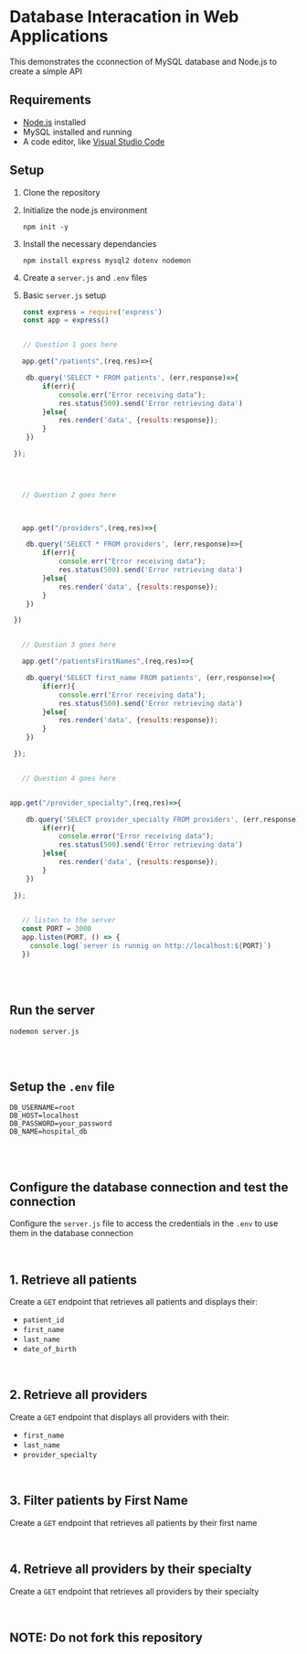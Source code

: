 # Database Interacation in Web Applications

This demonstrates the cconnection of MySQL database and Node.js to create a simple API

## Requirements
- [Node.js](https://nodejs.org/) installed
-  MySQL installed and running
-  A code editor, like [Visual Studio Code](https://code.visualstudio.com/download)

## Setup
1. Clone the repository
2. Initialize the node.js environment
   ```
   npm init -y
   ```
3. Install the necessary dependancies
   ```
   npm install express mysql2 dotenv nodemon
   ```
4. Create a ``` server.js ``` and ```.env``` files
5. Basic ```server.js``` setup
   <br>
   
   ```js
   const express = require('express')
   const app = express()

   
   // Question 1 goes here
```js
   app.get("/patients",(req,res)=>{

    db.query('SELECT * FROM patients', (err,response)=>{
        if(err){
            console.err("Error receiving data");
            res.status(500).send('Error retrieving data')
        }else{
            res.render('data', {results:response});
        }
    })

 });

 


   // Question 2 goes here

   

   app.get("/providers",(req,res)=>{

    db.query('SELECT * FROM providers', (err,response)=>{
        if(err){
            console.err("Error receiving data");
            res.status(500).send('Error retrieving data')
        }else{
            res.render('data', {results:response});
        }
    })

 })


   // Question 3 goes here

   app.get("/patientsFirstNames",(req,res)=>{

    db.query('SELECT first_name FROM patients', (err,response)=>{
        if(err){
            console.err("Error receiving data");
            res.status(500).send('Error retrieving data')
        }else{
            res.render('data', {results:response});
        }
    })

 });


   // Question 4 goes here


app.get("/provider_specialty",(req,res)=>{

    db.query('SELECT provider_specialty FROM providers', (err,response)=>{
        if(err){
            console.error("Error receiving data");
            res.status(500).send('Error retrieving data')
        }else{
            res.render('data', {results:response});
        }
    })

 });
   

   // listen to the server
   const PORT = 3000
   app.listen(PORT, () => {
     console.log(`server is runnig on http://localhost:${PORT}`)
   })
   ```
<br><br>

## Run the server
   ```
   nodemon server.js
   ```
<br><br>

## Setup the ```.env``` file
```.env
DB_USERNAME=root
DB_HOST=localhost
DB_PASSWORD=your_password
DB_NAME=hospital_db
```

<br><br>

## Configure the database connection and test the connection
Configure the ```server.js``` file to access the credentials in the ```.env``` to use them in the database connection

<br>

## 1. Retrieve all patients
Create a ```GET``` endpoint that retrieves all patients and displays their:
- ```patient_id```
- ```first_name```
- ```last_name```
- ```date_of_birth```

<br>

## 2. Retrieve all providers
Create a ```GET``` endpoint that displays all providers with their:
- ```first_name```
- ```last_name```
- ```provider_specialty```

<br>

## 3. Filter patients by First Name
Create a ```GET``` endpoint that retrieves all patients by their first name

<br>

## 4. Retrieve all providers by their specialty
Create a ```GET``` endpoint that retrieves all providers by their specialty

<br>


## NOTE: Do not fork this repository
